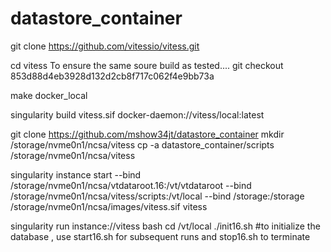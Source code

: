 # datastore_container


git clone https://github.com/vitessio/vitess.git

cd vitess
To ensure the same soure build as tested.... 
git checkout 853d88d4eb3928d132d2cb8f717c062f4e9bb73a

make docker_local

singularity build vitess.sif docker-daemon://vitess/local:latest

git clone https://github.com/mshow34jt/datastore_container
mkdir /storage/nvme0n1/ncsa/vitess
cp -a datastore_container/scripts /storage/nvme0n1/ncsa/vitess

singularity instance start  --bind /storage/nvme0n1/ncsa/vtdataroot.16:/vt/vtdataroot --bind /storage/nvme0n1/ncsa/vitess/scripts:/vt/local --bind /storage:/storage /storage/nvme0n1/ncsa/images/vitess.sif vitess

 singularity run instance://vitess bash
 cd /vt/local
 ./init16.sh #to initialize the database , use start16.sh for subsequent runs and stop16.sh to terminate
